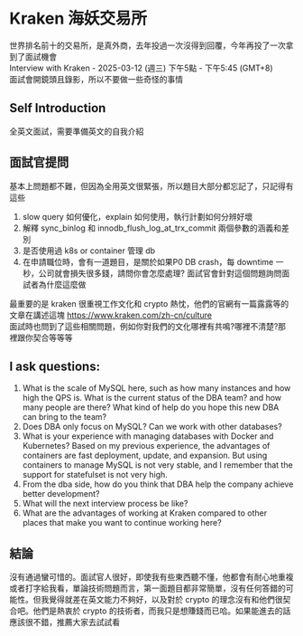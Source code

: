 # Kraken 海妖交易所
世界排名前十的交易所，是真外商，去年投過一次沒得到回覆，今年再投了一次拿到了面試機會<br>
Interview with Kraken - 2025-03-12 (週三) 下午5點 - 下午5:45 (GMT+8) <br>
面試會開鏡頭且錄影，所以不要做一些奇怪的事情

## Self Introduction
全英文面試，需要準備英文的自我介紹

## 面試官提問
基本上問題都不難，但因為全用英文很緊張，所以題目大部分都忘記了，只記得有這些
1. slow query 如何優化，explain 如何使用，執行計劃如何分辨好壞
2. 解釋 sync_binlog 和 innodb_flush_log_at_trx_commit 兩個參數的涵義和差別
3. 是否使用過 k8s or container 管理 db
4. 在申請職位時，會有一道題目，是關於如果P0 DB crash，每 downtime 一秒，公司就會損失很多錢，請問你會怎麼處理?  面試官會針對這個問題詢問面試者為什麼這麼做

最重要的是 kraken 很重視工作文化和 crypto 熱忱，他們的官網有一篇露露等的文章在講述這塊 https://www.kraken.com/zh-cn/culture <br>面試時也問到了這些相關問題，例如你對我們的文化哪裡有共鳴?哪裡不清楚?那裡跟你契合等等等

## I ask questions:
1. What is the scale of MySQL here, such as how many instances and how high the QPS is. What is the current status of the DBA team? and how many people are there? What kind of help do you hope this new DBA can bring to the team? 
2. Does DBA only focus on MySQL? Can we work with other databases?
3. What is your experience with managing databases with Docker and Kubernetes?
Based on my previous experience, the advantages of containers are fast deployment, update, and expansion. But using containers to manage MySQL is not very stable, and I remember that the support for statefulset is not very high.
4. From the dba side, how do you think that DBA help the company achieve better development?
5. What will the next interview process be like?
6. What are the advantages of working at Kraken compared to other places that make you want to continue working here?

## 結論
沒有通過蠻可惜的。面試官人很好，即使我有些東西聽不懂，他都會有耐心地重複或者打字給我看，單論技術問題而言，第一面題目都非常簡單，沒有任何答錯的可能性。但我覺得就差在英文能力不夠好，以及對於 crypto 的理念沒有和他們很契合吧。他們是熱衷於 crypto 的技術者，而我只是想賺錢而已哈。如果能進去的話應該很不錯，推薦大家去試試看

